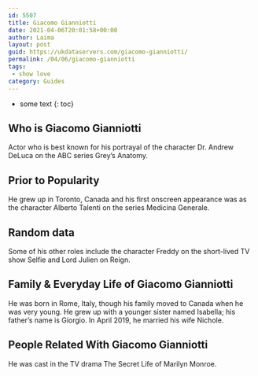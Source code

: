 ```yaml
---
id: 5507
title: Giacomo Gianniotti
date: 2021-04-06T20:01:58+00:00
author: Laima
layout: post
guid: https://ukdataservers.com/giacomo-gianniotti/
permalink: /04/06/giacomo-gianniotti
tags:
 - show love
category: Guides
---
```


* some text
{: toc}


## Who is Giacomo Gianniotti
                  
                  
                  
Actor who is best known for his portrayal of the character Dr. Andrew DeLuca on the ABC series Grey&#8217;s Anatomy. 
                  
              
            
              
            
                
                
                
## Prior to Popularity
                  
                  
                  
He grew up in Toronto, Canada and his first onscreen appearance was as the character Alberto Talenti on the series Medicina Generale. 
                  
              
            
              
            
                
                
                
## Random data
                  
                  
                  
Some of his other roles include the character Freddy on the short-lived TV show Selfie and Lord Julien on Reign.
                  
              
            
              
            
                
                
                
## Family & Everyday Life of Giacomo Gianniotti
                  
                  
                  
He was born in Rome, Italy, though his family moved to Canada when he was very young. He grew up with a younger sister named Isabella; his father&#8217;s name is Giorgio. In April 2019, he married his wife Nichole.
                  
              
            
              
            
                
                
                
## People Related With Giacomo Gianniotti
                  
                  
                  
He was cast in the TV drama The Secret Life of Marilyn Monroe.
                  
              
            
              
            
                
              
            
              
              
            
            
              
            
          
          
          